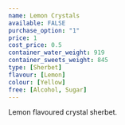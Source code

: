 ```yaml
---
name: Lemon Crystals
available: FALSE
purchase_option: "1"
price: 1
cost_price: 0.5
container_water_weight: 919
container_sweets_weight: 845
type: [Sherbet]
flavour: [Lemon]
colour: [Yellow]
free: [Alcohol, Sugar]
---
```

Lemon flavoured crystal sherbet.